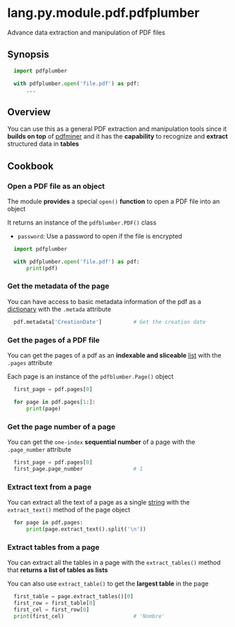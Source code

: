 # lang.py.module.pdf.pdfplumber

Advance data extraction and manipulation of PDF files

## Synopsis

```py
  import pdfplumber

  with pdfplumber.open('file.pdf') as pdf:
      ...
```

## Overview

You can use this as a general PDF extraction and manipulation tools since it
**builds on top** of [pdfminer](./fwzt.md) and it has the **capability** to recognize
and **extract** structured data in **tables**

## Cookbook

### Open a PDF file as an object

The module **provides** a special `open()` **function** to open a PDF file into
an object

It returns an instance of the `pdfblumber.PDF()` class

- `password`: Use a password to open if the file is encrypted

```py
  import pdfplumber

  with pdfplumber.open('file.pdf') as pdf:
      print(pdf)
```

### Get the metadata of the page

You can have access to basic metadata information of the pdf as a
[dictionary](./0loj.md) with the `.metada` attribute

```py
  pdf.metadata['CreationDate']          # Get the creation date
```

### Get the pages of a PDF file

You can get the pages of a pdf as an **indexable and sliceable**
[list](./7cxo.md) with the `.pages` attribute

Each page is an instance of the `pdfblumber.Page()` object

```py
  first_page = pdf.pages[0]

  for page in pdf.pages[1:]:
      print(page)
```

### Get the page number of a page

You can get the `one-index` **sequential number** of a page with the
`.page_number` attribute

```py
  first_page = pdf.pages[0]
  first_page.page_number                # 1
```

### Extract text from a page

You can extract all the text of a page as a single [string](./4t3v.md) with the
`extract_text()` method of the page object

```py
  for page in pdf.pages:
      print(page.extract_text().split('\n'))
```

### Extract tables from a page

You can extract all the tables in a page with the `extract_tables()` method
that **returns a list of tables as lists**

You can also use `extract_table()` to get the **largest table** in the page

```py
  first_table = page.extract_tables()[0]
  first_row = first_table[0]
  first_cel = first_row[0]
  print(first_cel)                      # 'Nombre'
```
